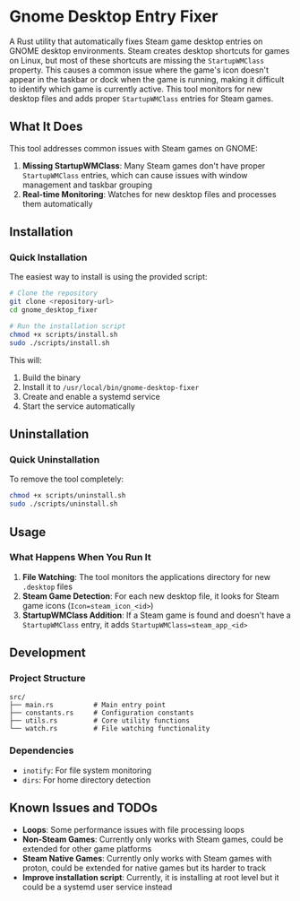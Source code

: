 # Gnome Desktop Entry Fixer

A Rust utility that automatically fixes Steam game desktop entries on GNOME desktop environments. Steam creates desktop shortcuts for games on Linux, but most of these shortcuts are missing the `StartupWMClass` property. This causes a common issue where the game's icon doesn't appear in the taskbar or dock when the game is running, making it difficult to identify which game is currently active. This tool monitors for new desktop files and adds proper `StartupWMClass` entries for Steam games.

## What It Does

This tool addresses common issues with Steam games on GNOME:

1. **Missing StartupWMClass**: Many Steam games don't have proper `StartupWMClass` entries, which can cause issues with window management and taskbar grouping
2. **Real-time Monitoring**: Watches for new desktop files and processes them automatically

## Installation

### Quick Installation

The easiest way to install is using the provided script:

```bash
# Clone the repository
git clone <repository-url>
cd gnome_desktop_fixer

# Run the installation script
chmod +x scripts/install.sh
sudo ./scripts/install.sh
```

This will:
1. Build the binary
2. Install it to `/usr/local/bin/gnome-desktop-fixer`
3. Create and enable a systemd service
4. Start the service automatically

## Uninstallation

### Quick Uninstallation

To remove the tool completely:

```bash
chmod +x scripts/uninstall.sh
sudo ./scripts/uninstall.sh
```

## Usage


### What Happens When You Run It

1. **File Watching**: The tool monitors the applications directory for new `.desktop` files
2. **Steam Game Detection**: For each new desktop file, it looks for Steam game icons (`Icon=steam_icon_<id>`)
3. **StartupWMClass Addition**: If a Steam game is found and doesn't have a `StartupWMClass` entry, it adds `StartupWMClass=steam_app_<id>`

## Development

### Project Structure

```
src/
├── main.rs          # Main entry point
├── constants.rs     # Configuration constants
├── utils.rs         # Core utility functions
└── watch.rs         # File watching functionality
```

### Dependencies

- `inotify`: For file system monitoring
- `dirs`: For home directory detection

## Known Issues and TODOs

- **Loops**: Some performance issues with file processing loops
- **Non-Steam Games**: Currently only works with Steam games, could be extended for other game platforms
- **Steam Native Games**: Currently only works with Steam games with proton, could be extended for native games but its harder to track
- **Improve installation script**: Currently, it is installing at root level but it could be a systemd user service instead
